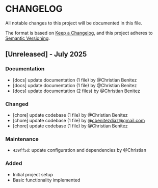 # CHANGELOG

All notable changes to this project will be documented in this file.

The format is based on [Keep a Changelog](https://keepachangelog.com/en/1.0.0/),
and this project adheres to [Semantic Versioning](https://semver.org/spec/v2.0.0.html).

## [Unreleased] - July 2025
### Documentation
- [docs] update documentation (1 file) by @Christian Benitez
- [docs] update documentation (1 file) by @Christian Benitez
- [docs] update documentation (2 files) by @Christian Benitez

### Changed

- [chore] update codebase (1 file) by @Christian Benitez
- [chore] update codebase (1 file) by @cbenitezdiaz@gmail.com
- [chore] update codebase (1 file) by @Christian Benitez

### Maintenance

- `439ff5d`: update configuration and dependencies by @Christian

### Added

- Initial project setup
- Basic functionality implemented
